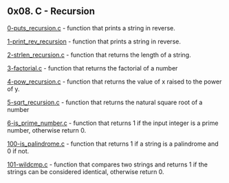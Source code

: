 ## 0x08. C - Recursion

[0-puts_recursion.c](./0-puts_recursion.c) - function that prints a string in reverse.

[1-print_rev_recursion](./1-print_rev_recursion) - function that prints a string in reverse.

[2-strlen_recursion.c](./2-strlen_recursion.c) - function that returns the length of a string.

[3-factorial.c](./3-factorial.c) - function that returns the factorial of a number

[4-pow_recursion.c](./4-pow_recursion.c) - function that returns the value of x raised to the power of y.

[5-sqrt_recursion.c](./5-sqrt_recursion.c) - function that returns the natural square root of a number

[6-is_prime_number.c](./6-is_prime_number.c) - function that returns 1 if the input integer is a prime number, otherwise return 0.

[100-is_palindrome.c](./100-is_palindrome.c) - function that returns 1 if a string is a palindrome and 0 if not.

[101-wildcmp.c](./101-wildcmp.c) - function that compares two strings and returns 1 if the strings can be considered identical, otherwise return 0.

